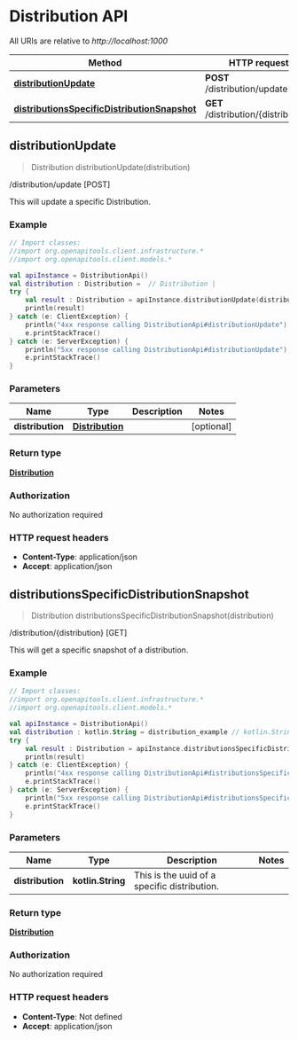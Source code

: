 # Distribution API

All URIs are relative to *http://localhost:1000*

Method | HTTP request | Description
------------- | ------------- | -------------
[**distributionUpdate**](DistributionApi.md#distributionupdate) | **POST** /distribution/update | /distribution/update [POST]
[**distributionsSpecificDistributionSnapshot**](DistributionApi.md#distributionsspecificdistributionsnapshot) | **GET** /distribution/\{distribution\} | /distribution/\{distribution\} [GET]


<a id="distributionUpdate"></a>
## **distributionUpdate**
> Distribution distributionUpdate(distribution)

/distribution/update [POST]

This will update a specific Distribution.

### Example
```kotlin
// Import classes:
//import org.openapitools.client.infrastructure.*
//import org.openapitools.client.models.*

val apiInstance = DistributionApi()
val distribution : Distribution =  // Distribution | 
try {
    val result : Distribution = apiInstance.distributionUpdate(distribution)
    println(result)
} catch (e: ClientException) {
    println("4xx response calling DistributionApi#distributionUpdate")
    e.printStackTrace()
} catch (e: ServerException) {
    println("5xx response calling DistributionApi#distributionUpdate")
    e.printStackTrace()
}
```

### Parameters

Name | Type | Description  | Notes
------------- | ------------- | ------------- | -------------
 **distribution** | [**Distribution**](Distribution.md)|  | [optional]

### Return type

[**Distribution**](Distribution.md)

### Authorization

No authorization required

### HTTP request headers

 - **Content-Type**: application/json
 - **Accept**: application/json

<a id="distributionsSpecificDistributionSnapshot"></a>
## **distributionsSpecificDistributionSnapshot**
> Distribution distributionsSpecificDistributionSnapshot(distribution)

/distribution/\{distribution\} [GET]

This will get a specific snapshot of a distribution.

### Example
```kotlin
// Import classes:
//import org.openapitools.client.infrastructure.*
//import org.openapitools.client.models.*

val apiInstance = DistributionApi()
val distribution : kotlin.String = distribution_example // kotlin.String | This is the uuid of a specific distribution.
try {
    val result : Distribution = apiInstance.distributionsSpecificDistributionSnapshot(distribution)
    println(result)
} catch (e: ClientException) {
    println("4xx response calling DistributionApi#distributionsSpecificDistributionSnapshot")
    e.printStackTrace()
} catch (e: ServerException) {
    println("5xx response calling DistributionApi#distributionsSpecificDistributionSnapshot")
    e.printStackTrace()
}
```

### Parameters

Name | Type | Description  | Notes
------------- | ------------- | ------------- | -------------
 **distribution** | **kotlin.String**| This is the uuid of a specific distribution. |

### Return type

[**Distribution**](Distribution.md)

### Authorization

No authorization required

### HTTP request headers

 - **Content-Type**: Not defined
 - **Accept**: application/json

